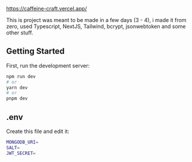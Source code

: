 https://caffeine-craft.vercel.app/

This is project was meant to be made in a few days (3 - 4), i made it from zero, used Typescript, NextJS, Tailwind, bcrypt, jsonwebtoken and some other stuff.

## Getting Started

First, run the development server:

```bash
npm run dev
# or
yarn dev
# or
pnpm dev
```

## .env

Create this file and edit it:

```bash
MONGODB_URI=
SALT=
JWT_SECRET=
```
